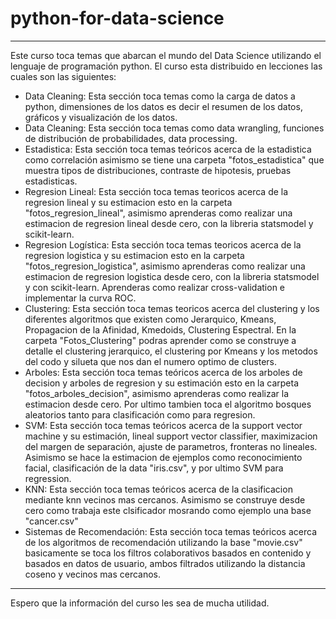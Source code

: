 # python-for-data-science

******************************************************************************************************************************************
Este curso toca temas que abarcan el mundo del Data Science utilizando el lenguaje de programación python. El curso esta distribuido en lecciones las cuales son las siguientes:

- Data Cleaning: Esta sección toca temas como la carga de datos a python, dimensiones de los datos es decir el resumen de los datos, gráficos y visualización de los datos.
- Data Cleaning: Esta sección toca temas como data wrangling, funciones de distribución de probabilidades, data processing.
- Estadistica: Esta sección toca temas teóricos acerca de la estadistica como correlación asimismo se tiene una carpeta "fotos_estadistica" que muestra tipos de distribuciones, contraste de hipotesis, pruebas estadisticas. 
- Regresion Lineal: Esta sección toca temas teoricos acerca de la regresion lineal y su estimacion esto en la carpeta "fotos_regresion_lineal", asimismo aprenderas como realizar una estimacion de regresion lineal desde cero, con la libreria statsmodel y scikit-learn.
- Regresion Logística: Esta sección toca temas teoricos acerca de la regresion logistica y su estimacion esto en la carpeta "fotos_regresion_logistica", asimismo aprenderas como realizar una estimacion de regresion logistica desde cero, con la libreria statsmodel y con scikit-learn. Aprenderas como realizar cross-validation e implementar la curva ROC.
- Clustering: Esta sección toca temas teoricos acerca del clustering y los diferentes algoritmos que existen como Jerarquico, Kmeans, Propagacion de la Afinidad, Kmedoids, Clustering Espectral. En la carpeta "Fotos_Clustering" podras aprender como se construye a detalle el clustering jerarquico, el clustering por Kmeans y los metodos del codo y silueta que nos dan el numero optimo de clusters.
- Arboles: Esta sección toca temas teóricos acerca de los arboles de decision y arboles de regresion y su estimación esto en la carpeta "fotos_arboles_decision", asimismo aprenderas como realizar la estimacion desde cero. Por ultimo tambien toca el algoritmo bosques aleatorios tanto para clasificación como para regresion.
- SVM: Esta sección toca temas teóricos acerca de la support vector machine y su estimación, lineal support vector classifier, maximizacion del margen de separación, ajuste de parametros, fronteras no lineales. Asimismo se hace la estimacion de ejemplos como reconocimiento facial, clasificación de la data "iris.csv", y por ultimo SVM para regression.
- KNN: Esta sección toca temas teóricos acerca de la clasificacion mediante knn vecinos mas cercanos. Asimismo se construye desde cero como trabaja este clsificador mosrando como ejemplo una base "cancer.csv"
- Sistemas de Recomendación: Esta sección toca temas teóricos acerca de los algoritmos de recomendación utilizando la base "movie.csv" basicamente se toca los filtros colaborativos basados en contenido y basados en datos de usuario, ambos filtrados utilizando la distancia coseno y vecinos mas cercanos.

******************************************************************************************************************************************
Espero que la información del curso les sea de mucha utilidad.
